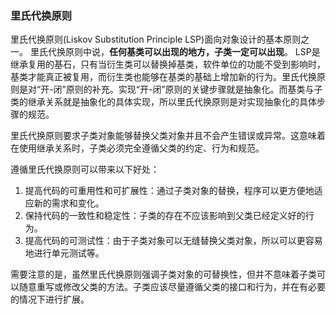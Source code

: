 ### 里氏代换原则

里氏代换原则(Liskov Substitution Principle LSP)面向对象设计的基本原则之一。  里氏代换原则中说，**任何基类可以出现的地方，子类一定可以出现**。  LSP是继承复用的基石，只有当衍生类可以替换掉基类，软件单位的功能不受到影响时，基类才能真正被复用，而衍生类也能够在基类的基础上增加新的行为。里氏代换原则是对“开-闭”原则的补充。实现“开-闭”原则的关键步骤就是抽象化。而基类与子类的继承关系就是抽象化的具体实现，所以里氏代换原则是对实现抽象化的具体步骤的规范。

里氏代换原则要求子类对象能够替换父类对象并且不会产生错误或异常。这意味着在使用继承关系时，子类必须完全遵循父类的约定、行为和规范。

遵循里氏代换原则可以带来以下好处：

1. 提高代码的可重用性和可扩展性：通过子类对象的替换，程序可以更方便地适应新的需求和变化。
2. 保持代码的一致性和稳定性：子类的存在不应该影响到父类已经定义好的行为。
3. 提高代码的可测试性：由于子类对象可以无缝替换父类对象，所以可以更容易地进行单元测试等。

需要注意的是，虽然里氏代换原则强调子类对象的可替换性，但并不意味着子类可以随意重写或修改父类的方法。子类应该尽量遵循父类的接口和行为，并在有必要的情况下进行扩展。